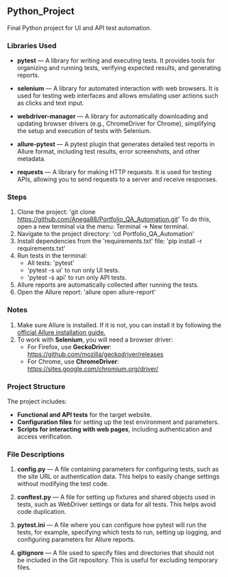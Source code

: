 ## Python_Project
Final Python project for UI and API test automation.

### Libraries Used
- **pytest** — A library for writing and executing tests. 
   It provides tools for organizing and running tests, verifying 
   expected results, and generating reports.

- **selenium** — A library for automated interaction with web 
   browsers. It is used for testing web interfaces and allows 
   emulating user actions such as clicks and text input.

- **webdriver-manager** — A library for automatically downloading
   and updating browser drivers (e.g., ChromeDriver for Chrome), 
   simplifying the setup and execution of tests with Selenium.

- **allure-pytest** — A pytest plugin that generates detailed test
   reports in Allure format, including test results, error screenshots,
   and other metadata.

- **requests** — A library for making HTTP requests. It is used for 
   testing APIs, allowing you to send requests to a server and receive 
   responses.

### Steps
1. Clone the project: 'git clone https://github.com/Anega88/Portfolio_QA_Automation.git' 
   To do this, open a new terminal via the menu: Terminal -> New terminal.
2. Navigate to the project directory: 'cd Portfolio_QA_Automation'
3. Install dependencies from the 'requirements.txt' file: 'pip install -r requirements.txt'
4. Run tests in the terminal:
   - All tests: 'pytest'
   - 'pytest -s ui' to run only UI tests.
   - 'pytest -s api' to run only API tests.
5. Allure reports are automatically collected after running the tests.
6. Open the Allure report: 'allure open allure-report'

### Notes

1. Make sure Allure is installed. If it is not, you can install it by following the 
   [official Allure installation guide.](https://allurereport.org/)
2. To work with **Selenium**, you will need a browser driver:
   - For Firefox, use **GeckoDriver**: https://github.com/mozilla/geckodriver/releases
   - For Chrome, use **ChromeDriver**: https://sites.google.com/chromium.org/driver/

### Project Structure

   The project includes:

- **Functional and API tests** for the target website.
- **Configuration files** for setting up the test environment and parameters.
- **Scripts for interacting with web pages**, including authentication and access verification.

### File Descriptions

1. **config.py** — A file containing parameters for configuring tests,
   such as the site URL or authentication data. This helps to easily 
   change settings without modifying the test code.

2. **conftest.py** — A file for setting up fixtures and shared objects 
   used in tests, such as WebDriver settings or data for all tests. 
   This helps avoid code duplication.

3. **pytest.ini** — A file where you can configure how pytest will run
   the tests, for example, specifying which tests to run, setting up logging,
   and configuring parameters for Allure reports.

4. **gitignore** — A file used to specify files and directories that 
   should not be included in the Git repository. This is useful for excluding 
   temporary files.
